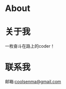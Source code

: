 # About


# 关于我

一枚奋斗在路上的coder！



<h1>联系我</h1>邮箱:<a href=mailto:coolsenma@gmail.com>coolsenma@gmail.com</a>

